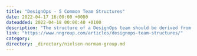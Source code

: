 ```yaml
---
title: "DesignOps - 5 Common Team Structures"
date: 2022-04-17 16:00:00 +0000
dateadded: 2022-04-18 00:00:40 +0100
description: "The structure of a DesignOps team should be derived from the team’s specific challenges and needs. These types of team structures illustrate the varied approaches that can support and enable DesignOps teams."
link: "https://www.nngroup.com/articles/designops-team-structures/"
category:
directory: _directory/nielsen-norman-group.md
---
```

